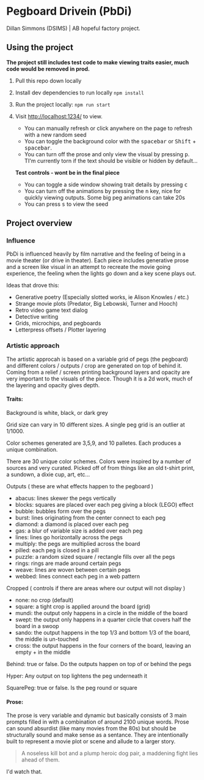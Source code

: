 # Pegboard Drivein (PbDi)
Dillan Simmons (DSIMS) | AB hopeful factory project.

## Using the project
**The project still includes test code to make viewing traits easier, much code would be removed in prod.**

1. Pull this repo down locally
2. Install dev dependencies to run locally `npm install` 
3. Run the project locally: `npm run start`
4. Visit [http://localhost:1234/](http://localhost:1234/) to view.
    - You can manually refresh or click anywhere on the page to refresh with a new random seed
    - You can toggle the background color with the <kbd>spacebar</kbd> or <kbd>Shift</kbd> + <kbd>spacebar</kbd>. 
    - You can turn off the prose and only view the visual by pressing <kbd>p</kbd>. TI'm currently torn if the text should be visible or hidden by default...
    
    **Test controls - wont be in the final piece**

    - You can toggle a side window showing trait details by pressing <kbd>c</kbd>
    - You can turn off the animations by pressing the <kbd>n</kbd> key, nice for quickly viewing outputs. Some big peg animations can take 20s
    - You can press <kbd>s</kbd> to view the seed

## Project overview

### Influence
PbDi is influenced heavily by film narrative and the feeling of being in a movie theater (or drive in theater). Each piece includes generative prose and a screen like visual in an attempt to recreate the movie going experience, the feeling when the lights go down and a key scene plays out.

Ideas that drove this:
- Generative poetry (Especially slotted works, ie Alison Knowles / etc.)
- Strange movie plots (Predator, Big Lebowski, Turner and Hooch)
- Retro video game text dialog
- Detective writing
- Grids, microchips, and pegboards
- Letterpress offsets / Plotter layering


### Artistic approach
The artistic approcah is based on a variable grid of pegs (the pegboard) and different colors / outputs / crop are generated on top of behind it. Coming from a relief / screen printing background layers and opacity are very important to the visuals of the piece. Though it is a 2d work, much of the layering and opacity gives depth. 

#### Traits: 
Background is white, black, or dark grey

Grid size can vary in 10 different sizes. A single peg grid is an outlier at 1/1000.

Color schemes generated are 3,5,9, and 10 palletes. Each produces a unique combination. 

There are 30 unique color schemes. Colors were inspired by a number of sources and very curated. Picked off of from things like an old t-shirt print, a sundown, a dixie cup, art, etc...

Outputs ( these are what effects happen to the pegboard )
  - abacus: lines skewer the pegs vertically
  - blocks: squares are placed over each peg giving a block (LEGO) effect
  - bubble: bubbles form over the pegs
  - burst: lines originating from the center connect to each peg
  - diamond: a diamond is placed over each peg
  - gas: a blur of variable size is added over each peg
  - lines: lines go horizontally across the pegs
  - multiply: the pegs are multiplied across the board
  - pilled: each peg is closed in a pill
  - puzzle: a random sized square / rectangle fills over all the pegs
  - rings: rings are made around certain pegs
  - weave: lines are woven between certain pegs
  - webbed: lines connect each peg in a web pattern

Cropped ( controls if there are areas where our output will not display )
  - none: no crop (default)
  - square: a tight crop is applied around the board (grid)
  - mundi: the output only happens in a circle in the middle of the board
  - swept: the output only happens in a quarter circle that covers half the board in a swoop
  - sando: the output happens in the top 1/3 and bottom 1/3 of the board, the middle is un-touched
  - cross: the output happens in the four corners of the board, leaving an empty + in the middle

Behind: true or false. Do the outputs happen on top of or behind the pegs

Hyper: Any output on top lightens the peg underneath it

SquarePeg: true or false. Is the peg round or square

#### Prose:
The prose is very variable and dynamic but basically consists of 3 main prompts filled in with a combination of around 2100 unique words. Prose can sound absurdist (like many movies from the 80s) but should be structurally sound and make sense as a sentance. They are intentionally built to represent a movie plot or scene and allude to a larger story.

> A noseless kill bot and a plump heroic dog pair, a maddening fight lies ahead of them.

I'd watch that.
